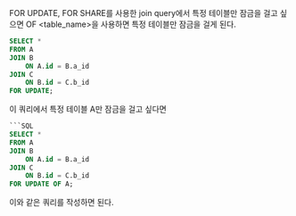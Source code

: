 FOR UPDATE, FOR SHARE를 사용한 join query에서 특정 테이블만 잠금을 걸고 싶으면 OF <table_name>을 사용하면 특정 테이블만 잠금을 걸게 된다.

```SQL
SELECT *
FROM A
JOIN B
	ON A.id = B.a_id
JOIN C
	ON B.id = C.b_id
FOR UPDATE;
```
이 쿼리에서 특정 테이블 A만 잠금을 걸고 싶다면
```SQL
```SQL
SELECT *
FROM A
JOIN B
	ON A.id = B.a_id
JOIN C
	ON B.id = C.b_id
FOR UPDATE OF A;
```
이와 같은 쿼리를 작성하면 된다.